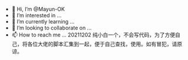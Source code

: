 - 👋 Hi, I’m @Mayun-OK
- 👀 I’m interested in ...
- 🌱 I’m currently learning ...
- 💞️ I’m looking to collaborate on ...
- 📫 How to reach me ...
20211202
纯小白一个，不会写代码，为了方便自己，将各位大佬的脚本汇集到一起，便于自己查找，使用。如有冒犯，请原谅。
<!---
Mayun-OK/Mayun-OK is a ✨ special ✨ repository because its `README.md` (this file) appears on your GitHub profile.
You can click the Preview link to take a look at your changes.
--->
